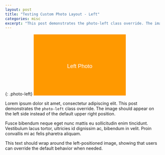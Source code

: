 ```yaml
---
layout: post
title: "Testing Custom Photo Layout - Left"
categories: misc
excerpt: "This post demonstrates the photo-left class override. The image should appear on the left side instead of the default upper right position."
---
```


{: .photo-left}
![Sample Image Left](data:image/svg+xml;base64,PHN2ZyB3aWR0aD0iMzAwIiBoZWlnaHQ9IjIwMCIgeG1sbnM9Imh0dHA6Ly93d3cudzMub3JnLzIwMDAvc3ZnIj4KICA8cmVjdCB3aWR0aD0iMzAwIiBoZWlnaHQ9IjIwMCIgZmlsbD0iI2ZmOTkwMCIvPgogIDx0ZXh0IHg9IjE1MCIgeT0iMTEwIiBmb250LWZhbWlseT0iQXJpYWwsIHNhbnMtc2VyaWYiIGZvbnQtc2l6ZT0iMTgiIGZpbGw9IndoaXRlIiB0ZXh0LWFuY2hvcj0ibWlkZGxlIj5MZWZ0IFBob3RvPC90ZXh0Pgo8L3N2Zz4=)

Lorem ipsum dolor sit amet, consectetur adipiscing elit. This post demonstrates the `photo-left` class override. The image should appear on the left side instead of the default upper right position.

Fusce bibendum neque eget nunc mattis eu sollicitudin enim tincidunt. Vestibulum lacus tortor, ultricies id dignissim ac, bibendum in velit. Proin convallis mi ac felis pharetra aliquam.

This text should wrap around the left-positioned image, showing that users can override the default behavior when needed.